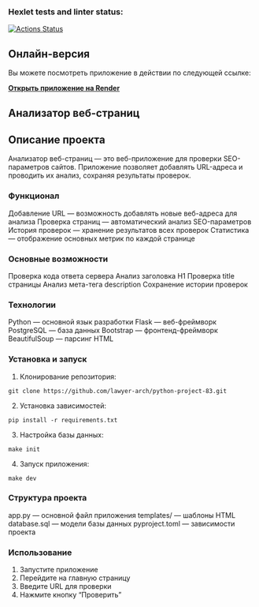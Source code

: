 ### Hexlet tests and linter status:
[![Actions Status](https://github.com/lawyer-arch/python-project-83/actions/workflows/hexlet-check.yml/badge.svg)](https://github.com/lawyer-arch/python-project-83/actions)

## Онлайн-версия
Вы можете посмотреть приложение в действии по следующей ссылке:

**[Открыть приложение на Render](https://python-project-83-e3qu.onrender.com)**

## Анализатор веб-страниц

## Описание проекта
Анализатор веб-страниц — это веб-приложение для проверки SEO-параметров сайтов. Приложение позволяет добавлять URL-адреса и проводить их анализ, сохраняя результаты проверок.
### Функционал
Добавление URL — возможность добавлять новые веб-адреса для анализа
Проверка страниц — автоматический анализ SEO-параметров
История проверок — хранение результатов всех проверок
Статистика — отображение основных метрик по каждой странице
### Основные возможности
Проверка кода ответа сервера
Анализ заголовка H1
Проверка title страницы
Анализ мета-тега description
Сохранение истории проверок
### Технологии
Python — основной язык разработки
Flask — веб-фреймворк
PostgreSQL — база данных
Bootstrap — фронтенд-фреймворк
BeautifulSoup — парсинг HTML
### Установка и запуск
1. Клонирование репозитория:
```
git clone https://github.com/lawyer-arch/python-project-83.git
```
2. Установка зависимостей:
```
pip install -r requirements.txt
```
3. Настройка базы данных:
```
make init
```
4. Запуск приложения:
```
make dev
```

### Структура проекта
 app.py — основной файл приложения
templates/ — шаблоны HTML
database.sql — модели базы данных
pyproject.toml — зависимости проекта

### Использование
1. Запустите приложение
2. Перейдите на главную страницу
3. Введите URL для проверки
4. Нажмите кнопку “Проверить”